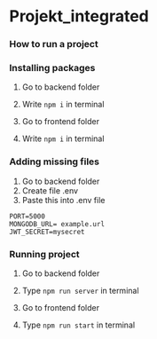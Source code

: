 ﻿# Projekt_integrated

### How to run a project

### Installing packages 
1. Go to backend folder 
2. Write ```npm i``` in terminal 

3. Go to frontend folder 
4. Write ```npm i``` in terminal 

### Adding missing files 
1. Go to backend folder 
2. Create file .env
3. Paste this into .env file
```
PORT=5000
MONGODB_URL= example.url
JWT_SECRET=mysecret
```


### Running project 
1. Go to backend folder 
2. Type ```npm run server``` in terminal

3. Go to frontend folder
4. Type ```npm run start``` in terminal 


